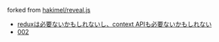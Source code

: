 forked from [hakimel/reveal.js](https://github.com/hakimel/reveal.js)

- [reduxは必要ないかもしれないし、context APIも必要ないかもしれない](./001)
- [002](./002)
